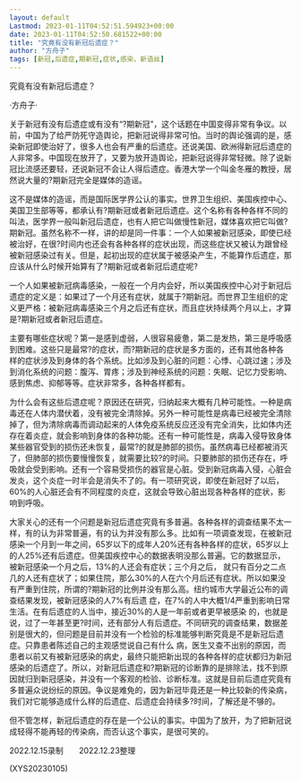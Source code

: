 ```yaml
---
layout: default
Lastmod: 2023-01-11T04:52:51.594923+00:00
date: 2023-01-11T04:52:50.681522+00:00
title: "究竟有没有新冠后遗症？"
author: "方舟子"
tags: [新冠,后遗症,期新冠,症状,感染，新语丝]
---
```


究竟有没有新冠后遗症？

·方舟子·

关于新冠有没有后遗症或有没有“?期新冠”，这个话题在中国变得非常有争议。以前，中国为了给严防死守造舆论，把新冠说得非常可怕。当时的舆论强调的是，感染新冠即使治好了，很多人也会有严重的后遗症。还说美国、欧洲得新冠后遗症的人非常多。中国现在放开了，又要为放开造舆论，把新冠说得非常轻微。除了说新冠比流感还要轻，还说新冠不会让人得后遗症。香港大学一个叫金冬雁的教授，居然说大量的?期新冠完全是媒体的造谣。

这不是媒体的造谣，而是国际医学界公认的事实。世界卫生组织、美国疾控中心、美国卫生部等等，都承认有?期新冠或者新冠后遗症。这个名称有各种各样不同的叫法，医学界一般叫新冠后遗症，也有人把它叫做慢性新冠，媒体喜欢把它叫做?期新冠。虽然名称不一样，讲的却是同一件事：一个人如果被新冠感染，即使已经被治好，在很?时间内也还会有各种各样的症状出现，而这些症状又被认为跟曾经被新冠感染过有关。但是，起初出现的症状属于被感染产生，不能算作后遗症，那应该从什么时候开始算有了?期新冠或者新冠后遗症呢?

一个人如果被新冠病毒感染，一般在一个月内会好，所以美国疾控中心对于新冠后遗症的定义是：如果过了一个月还有症状，就属于?期新冠。而世界卫生组织的定义更严格：被新冠病毒感染三个月之后还有症状，而且症状持续两个月以上，才算是?期新冠或者新冠后遗症。

主要有哪些症状呢？第一是感到虚弱，人很容易疲惫，第二是发热，第三是呼吸感到困难。这些只是最常?的症状，而?期新冠的症状是多方面的，还有其他各种各样的症状涉及到身体的各个系统。比如涉及到心脏的问题：心悸、心跳过速；涉及到消化系统的问题：腹泻、胃疼；涉及到神经系统的问题：失眠、记忆力受影响、感到焦虑、抑郁等等。症状非常多，各种各样都有。

为什么会有这些后遗症呢？原因还在研究，归纳起来大概有几种可能性。一种是病毒还在人体内潜伏着，没有被完全清除掉。另外一种可能性是病毒已经被完全清除掉了，但为清除病毒而调动起来的人体免疫系统反应还没有完全消失，比如体内还存在着炎症，就会影响到身体的各种功能。还有一种可能性是，病毒入侵导致身体某些器官受到的损伤还未恢复，最常?的就是肺部的损伤。虽然病毒已经都被消灭了，但肺部的损伤要慢慢恢复，就需要比较?的时间。只要肺部的损伤还存在，呼吸就会受到影响。还有一个容易受损伤的器官是心脏。受到新冠病毒入侵，心脏会发炎，这个炎症一时半会是消失不了的。有一项研究说，即使在新冠好了以后，60%的人心脏还会有不同程度的炎症，这就会导致心脏出现各种各样的症状，影响到呼吸。

大家关心的还有一个问题是新冠后遗症究竟有多普遍。各种各样的调查结果不太一样，有的认为非常普遍，有的认为并没有那么多。比如有一项调查发现，在被新冠感染一个月到一年之间，65岁以下的成年人20%还有各种各样的症状，65岁以上的人25%还有后遗症。但美国疾控中心的数据表明没那么普遍。它的数据显示，被新冠感染一个月之后，13%的人还会有症状；三个月之后， 就只有百分之二点几的人还有症状了；如果住院，那么30%的人在六个月后还有症状。所以如果没有严重到住院，所谓的?期新冠的比例并没有那么高。纽约城市大学最近公布的调查结果发现，被新冠感染的人7%有后遗 症，在7%的人中大概1/4严重到影响日常生活。在有后遗症的人当中，接近30%的人是一年前或者更早被感染 的，也就是说，过了一年甚至更?时间，还有部分人有后遗症。不同研究的调查结果，数据差别是很大的，但问题是目前并没有一个检验的标准能够判断究竟是不是新冠后遗症。只靠患者陈述自己的主观感觉说自己有什么 病，医生又查不出别的原因，而患者以前又有被新冠感染的病史，最终只能把新出现的各种各样的症状都归为新冠感染的后遗症了。所以，对新冠后遗症和?期新冠的诊断靠的是排除法，找不到原因就归到新冠感染，并没有一个客观的检验、诊断标准。这就是目前后遗症究竟有多普遍众说纷纭的原因。争议是难免的，因为新冠毕竟还是一种比较新的传染病，我们对它能够造成什么样的后遗症、后遗症会持续多?时间，了解还是不够的。

但不管怎样，新冠后遗症的存在是一个公认的事实。中国为了放开，为了把新冠说成轻得不能再轻的传染病，而否认这个事实，是很可笑的。

2022.12.15录制　　2022.12.23整理

(XYS20230105)

